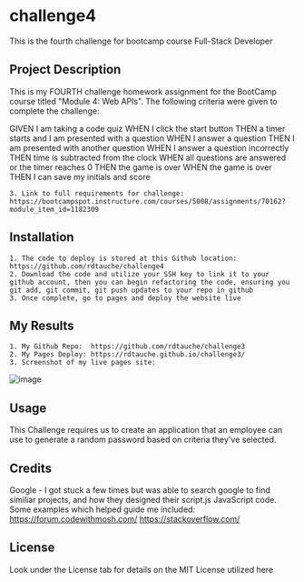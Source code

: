# challenge4
This is the fourth challenge for bootcamp course Full-Stack Developer

## Project Description

This is my FOURTH challenge homework assignment for the BootCamp course titled "Module 4: Web APIs".  The following criteria were given to complete the challenge:

GIVEN I am taking a code quiz
WHEN I click the start button
THEN a timer starts and I am presented with a question
WHEN I answer a question
THEN I am presented with another question
WHEN I answer a question incorrectly
THEN time is subtracted from the clock
WHEN all questions are answered or the timer reaches 0
THEN the game is over
WHEN the game is over
THEN I can save my initials and score

    3. Link to full requirements for challenge:  https://bootcampspot.instructure.com/courses/5008/assignments/70162?module_item_id=1182309

## Installation

    1. The code to deploy is stored at this Github location:  https://github.com/rdtauche/challenge4
    2. Download the code and utilize your SSH key to link it to your github account, then you can begin refactoring the code, ensuring you git add, git commit, git push updates to your repo in github
    3. Once complete, go to pages and deploy the website live

## My Results
    1. My Github Repo:  https://github.com/rdtauche/challenge3
    2. My Pages Deploy: https://rdtauche.github.io/challenge3/
    3. Screenshot of my live pages site:
![image](https://github.com/rdtauche/challenge3/assets/57552771/871ab457-d0fa-460d-9e29-94be2c42d302)


## Usage

This Challenge requires us to create an application that an employee can use to generate a random password based on criteria they've selected. 

## Credits

Google - I got stuck a few times but was able to search google to find similiar projects, and how they designed their script.js JavaScript code.  Some examples which helped guide me included:
https://forum.codewithmosh.com/
https://stackoverflow.com/

## License

Look under the License tab for details on the MIT License utilized here

